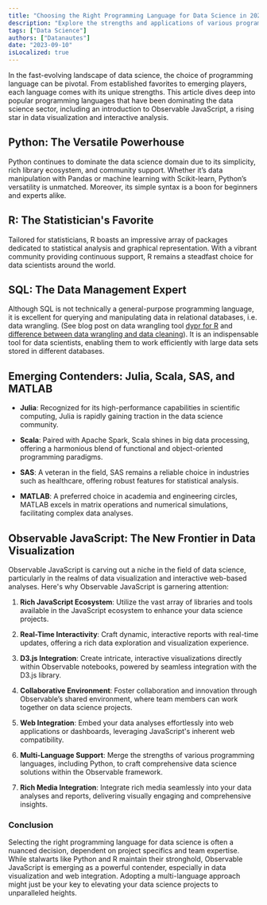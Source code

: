 ```yaml
---
title: "Choosing the Right Programming Language for Data Science in 2023"
description: "Explore the strengths and applications of various programming languages in the data science sector, including an in-depth look at the emerging Observable JavaScript for data visualization and interactive analysis. This comprehensive guide aims to assist both newcomers and veterans in selecting the ideal programming language for their data science projects in 2023."
tags: ["Data Science"]
authors: ["Datanautes"]
date: "2023-09-10"
isLocalized: true
---
```


In the fast-evolving landscape of data science, the choice of programming language can be pivotal. From established favorites to emerging players, each language comes with its unique strengths. This article dives deep into popular programming languages that have been dominating the data science sector, including an introduction to Observable JavaScript, a rising star in data visualization and interactive analysis.

## Python: The Versatile Powerhouse

Python continues to dominate the data science domain due to its simplicity, rich library ecosystem, and community support. Whether it’s data manipulation with Pandas or machine learning with Scikit-learn, Python’s versatility is unmatched. Moreover, its simple syntax is a boon for beginners and experts alike.

## R: The Statistician's Favorite

Tailored for statisticians, R boasts an impressive array of packages dedicated to statistical analysis and graphical representation. With a vibrant community providing continuous support, R remains a steadfast choice for data scientists around the world.

## SQL: The Data Management Expert

Although SQL is not technically a general-purpose programming language, it is excellent for querying and manipulating data in relational databases, i.e. data wrangling. (See blog post on data wrangling tool [dypr for R](https://datanautes.com/en/exploring-data-manipulation-in-r-with-dplyr/) and [difference between data wrangling and data cleaning](https://datanautes.com/en/understanding-the-difference-between-data-wrangling-and-data-cleaning/)). It is an indispensable tool for data scientists, enabling them to work efficiently with large data sets stored in different databases.

## Emerging Contenders: Julia, Scala, SAS, and MATLAB

- **Julia**: Recognized for its high-performance capabilities in scientific computing, Julia is rapidly gaining traction in the data science community.
  
- **Scala**: Paired with Apache Spark, Scala shines in big data processing, offering a harmonious blend of functional and object-oriented programming paradigms.
  
- **SAS**: A veteran in the field, SAS remains a reliable choice in industries such as healthcare, offering robust features for statistical analysis.
  
- **MATLAB**: A preferred choice in academia and engineering circles, MATLAB excels in matrix operations and numerical simulations, facilitating complex data analyses.

## Observable JavaScript: The New Frontier in Data Visualization

Observable JavaScript is carving out a niche in the field of data science, particularly in the realms of data visualization and interactive web-based analyses. Here's why Observable JavaScript is garnering attention:

1. **Rich JavaScript Ecosystem**: Utilize the vast array of libraries and tools available in the JavaScript ecosystem to enhance your data science projects.
   
2. **Real-Time Interactivity**: Craft dynamic, interactive reports with real-time updates, offering a rich data exploration and visualization experience.
   
3. **D3.js Integration**: Create intricate, interactive visualizations directly within Observable notebooks, powered by seamless integration with the D3.js library.
   
4. **Collaborative Environment**: Foster collaboration and innovation through Observable’s shared environment, where team members can work together on data science projects.
   
5. **Web Integration**: Embed your data analyses effortlessly into web applications or dashboards, leveraging JavaScript's inherent web compatibility.
   
6. **Multi-Language Support**: Merge the strengths of various programming languages, including Python, to craft comprehensive data science solutions within the Observable framework.

7. **Rich Media Integration**: Integrate rich media seamlessly into your data analyses and reports, delivering visually engaging and comprehensive insights.

### Conclusion

Selecting the right programming language for data science is often a nuanced decision, dependent on project specifics and team expertise. While stalwarts like Python and R maintain their stronghold, Observable JavaScript is emerging as a powerful contender, especially in data visualization and web integration. Adopting a multi-language approach might just be your key to elevating your data science projects to unparalleled heights.